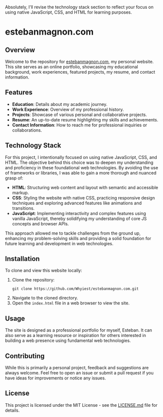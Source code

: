 Absolutely, I'll revise the technology stack section to reflect your focus on using native JavaScript, CSS, and HTML for learning purposes.
# estebanmagnon.com

## Overview
Welcome to the repository for [estebanmagnon.com](https://estebanmagon.com), my personal website. This site serves as an online portfolio, showcasing my educational background, work experiences, featured projects, my resume, and contact information.

## Features
- **Education**: Details about my academic journey.
- **Work Experience**: Overview of my professional history.
- **Projects**: Showcase of various personal and collaborative projects.
- **Resume**: An up-to-date resume highlighting my skills and achievements.
- **Contact Information**: How to reach me for professional inquiries or collaborations.

## Technology Stack
For this project, I intentionally focused on using native JavaScript, CSS, and HTML. The objective behind this choice was to deepen my understanding and proficiency in these foundational web technologies. By avoiding the use of frameworks or libraries, I was able to gain a more thorough and nuanced grasp of:

- **HTML**: Structuring web content and layout with semantic and accessible markup.
- **CSS**: Styling the website with native CSS, practicing responsive design techniques and exploring advanced features like animations and transitions.
- **JavaScript**: Implementing interactivity and complex features using vanilla JavaScript, thereby solidifying my understanding of core JS concepts and browser APIs.

This approach allowed me to tackle challenges from the ground up, enhancing my problem-solving skills and providing a solid foundation for future learning and development in web technologies.

## Installation
To clone and view this website locally:
1. Clone the repository:
   ```
   git clone https://github.com/Whyiest/estebanmagnon.com.git
   ```
2. Navigate to the cloned directory.
3. Open the `index.html` file in a web browser to view the site.

## Usage
The site is designed as a professional portfolio for myself, Esteban. It can also serve as a learning resource or inspiration for others interested in building a web presence using fundamental web technologies.

## Contributing
While this is primarily a personal project, feedback and suggestions are always welcome. Feel free to open an issue or submit a pull request if you have ideas for improvements or notice any issues.

## License
This project is licensed under the MIT License - see the [LICENSE.md](LICENSE.md) file for details.

